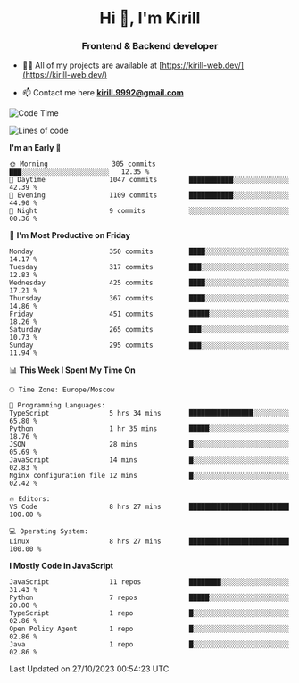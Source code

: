 <h1 align="center">Hi 👋, I'm Kirill</h1>
<h3 align="center">Frontend & Backend developer</h3>

- 👨‍💻 All of my projects are available at [https://kirill-web.dev/](https://kirill-web.dev/)

- 📫 Contact me here **kirill.9992@gmail.com**











<!--START_SECTION:waka-->
![Code Time](http://img.shields.io/badge/Code%20Time-1%2C499%20hrs%2058%20mins-blue)

![Lines of code](https://img.shields.io/badge/From%20Hello%20World%20I%27ve%20Written-4.0%20million%20lines%20of%20code-blue)

**I'm an Early 🐤** 

```text
🌞 Morning                305 commits         ███░░░░░░░░░░░░░░░░░░░░░░   12.35 % 
🌆 Daytime                1047 commits        ███████████░░░░░░░░░░░░░░   42.39 % 
🌃 Evening                1109 commits        ███████████░░░░░░░░░░░░░░   44.90 % 
🌙 Night                  9 commits           ░░░░░░░░░░░░░░░░░░░░░░░░░   00.36 % 
```
📅 **I'm Most Productive on Friday** 

```text
Monday                   350 commits         ████░░░░░░░░░░░░░░░░░░░░░   14.17 % 
Tuesday                  317 commits         ███░░░░░░░░░░░░░░░░░░░░░░   12.83 % 
Wednesday                425 commits         ████░░░░░░░░░░░░░░░░░░░░░   17.21 % 
Thursday                 367 commits         ████░░░░░░░░░░░░░░░░░░░░░   14.86 % 
Friday                   451 commits         █████░░░░░░░░░░░░░░░░░░░░   18.26 % 
Saturday                 265 commits         ███░░░░░░░░░░░░░░░░░░░░░░   10.73 % 
Sunday                   295 commits         ███░░░░░░░░░░░░░░░░░░░░░░   11.94 % 
```


📊 **This Week I Spent My Time On** 

```text
🕑︎ Time Zone: Europe/Moscow

💬 Programming Languages: 
TypeScript               5 hrs 34 mins       ████████████████░░░░░░░░░   65.80 % 
Python                   1 hr 35 mins        █████░░░░░░░░░░░░░░░░░░░░   18.76 % 
JSON                     28 mins             █░░░░░░░░░░░░░░░░░░░░░░░░   05.69 % 
JavaScript               14 mins             █░░░░░░░░░░░░░░░░░░░░░░░░   02.83 % 
Nginx configuration file 12 mins             █░░░░░░░░░░░░░░░░░░░░░░░░   02.42 % 

🔥 Editors: 
VS Code                  8 hrs 27 mins       █████████████████████████   100.00 % 

💻 Operating System: 
Linux                    8 hrs 27 mins       █████████████████████████   100.00 % 
```

**I Mostly Code in JavaScript** 

```text
JavaScript               11 repos            ████████░░░░░░░░░░░░░░░░░   31.43 % 
Python                   7 repos             █████░░░░░░░░░░░░░░░░░░░░   20.00 % 
TypeScript               1 repo              █░░░░░░░░░░░░░░░░░░░░░░░░   02.86 % 
Open Policy Agent        1 repo              █░░░░░░░░░░░░░░░░░░░░░░░░   02.86 % 
Java                     1 repo              █░░░░░░░░░░░░░░░░░░░░░░░░   02.86 % 
```




 Last Updated on 27/10/2023 00:54:23 UTC
<!--END_SECTION:waka-->
